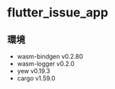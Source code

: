 # flutter_issue_app

## 環境

- wasm-bindgen v0.2.80
- wasm-logger v0.2.0
- yew v0.19.3
- cargo v1.59.0
